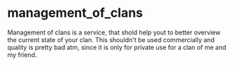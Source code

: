 # management_of_clans
Management of clans is a service, that shold help yout to better overview the current state of your clan. This shouldn't be used commercially and quality is pretty bad atm, since it is only for private use for a clan of me and my friend.
